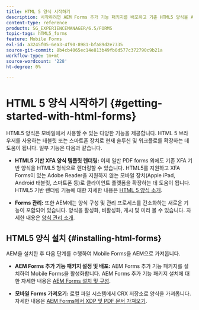 ```yaml
---
title: HTML 5 양식 시작하기
description: 시작하려면 AEM Forms 추가 기능 패키지를 배포하고 기존 HTML5 양식을 AEM으로 가져오십시오.
content-type: reference
products: SG_EXPERIENCEMANAGER/6.5/FORMS
topic-tags: hTML5_forms
feature: Mobile Forms
exl-id: a3245f05-6ea3-4f90-8981-bfa89d2e7335
source-git-commit: 8b4cb4065ec14e813b49fb0d577c372790c9b21a
workflow-type: tm+mt
source-wordcount: '228'
ht-degree: 0%

---
```


# HTML 5 양식 시작하기 {#getting-started-with-html-forms}

HTML5 양식은 모바일에서 사용할 수 있는 다양한 기능을 제공합니다. HTML 5 브라우저를 사용하는 태블릿 또는 스마트폰 장치로 현재 솔루션 및 워크플로를 확장하는 데 도움이 됩니다. 일부 기능은 다음과 같습니다.

* **HTML5 기반 XFA 양식 템플릿 렌더링:** 이제 일반 PDF forms 외에도 기존 XFA 기반 양식을 HTML5 형식으로 렌더링할 수 있습니다. HTML5를 지원하고 XFA Forms이 있는 Adobe Reader을 지원하지 않는 모바일 장치(Apple iPad, Android 태블릿, 스마트폰 등)로 클라이언트 플랫폼을 확장하는 데 도움이 됩니다. HTML5 기반 렌더링 기능에 대한 자세한 내용은 [HTML 5 양식 소개](/help/forms/using/introduction.md).

* **Forms 관리:** 또한 AEM에는 양식 구성 및 관리 프로세스를 간소화하는 새로운 기능이 포함되어 있습니다. 양식을 활성화, 비활성화, 게시 및 미리 볼 수 있습니다. 자세한 내용은 [양식 관리 소개](/help/forms/using/introduction-managing-forms.md).

## HTML5 양식 설치 {#installing-html-forms}

AEM을 설치한 후 다음 단계를 수행하여 Mobile Forms을 AEM으로 가져옵니다.

* **AEM Forms 추가 기능 패키지 설정 및 배포:** AEM Forms 추가 기능 패키지를 설치하여 Mobile Forms을 활성화합니다. AEM Forms 추가 기능 패키지 설치에 대한 자세한 내용은 [AEM Forms 설치 및 구성](/help/forms/using/installing-configuring-aem-forms-osgi.md).

* **모바일 Forms 가져오기:** 로컬 파일 시스템에서 CRX 저장소로 양식을 가져옵니다. 자세한 내용은 [AEM Forms에서 XDP 및 PDF 문서 가져오기](/help/forms/using/get-xdp-pdf-documents-aem.md).
